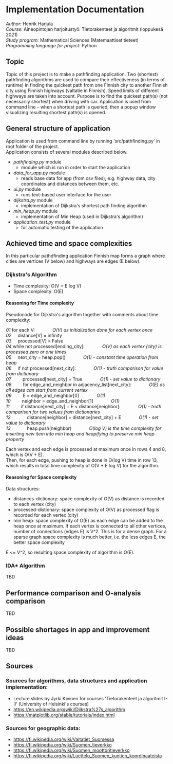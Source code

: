 # Implementation Documentation
*Author:* Henrik Harjula  
*Course:* Aineopintojen harjoitustyö: Tietorakenteet ja algoritmit (loppukesä 2021)  
*Study program:* Mathematical Sciences (Matemaattiset tieteet)  
*Programming language for project:* Python  

## Topic
Topic of this project is to make a pathfinding application. Two (shortest) pathfinding algorithms are used to compare their effectiveness (in terms of runtime) in finding the quickest path from one Finnish city to another Finnish city using Finnish highways (valtatie in Finnish). Speed limits of different highways are taken into account. Purpose is to find the quickest path(s) (not necessarily shortest) when driving with car. Application is used from command line – when a shortest path is queried, then a popup window visualizing resulting shortest path(s) is opened.

## General structure of application
Application is used from command line by running 'src/pathfinding.py' in root folder of the project.  
Application consists of several modules described below.  
- *pathfinding.py* module
    - module which is run in order to start the application
- *data_for_app.py* module
    - reads base data for app (from csv files), e.g. highway data, city coordinates and distances between them, etc.
- *ui.py* module
    - runs text-based user interface for the user
- *dijkstra.py* module
    - implementation of Dijkstra's shortest path finding algorithm
- *min_heap.py* module
    - implementation of Min Heap (used in Dijkstra's algorithm)
- *application_test.py* module
    - for automatic testing of the application

## Achieved time and space complexities
In this particular pathdfinding application Finnish map forms a graph where cities are vertices (V below) and highways are edges (E below).

### Dijkstra's Algorithm
- Time complexity: O(V + E log V)
- Space complexity: O(E)

#### Reasoning for Time complexity
Pseudocode for Dijkstra's algorithm together with comments about time complexity:
  
*01* for each V: &nbsp;&nbsp;&nbsp;&nbsp;&nbsp;&nbsp;&nbsp;&nbsp;&nbsp;&nbsp;&nbsp;&nbsp; *O(V) as initialization done for each vertex once*  
*02* &nbsp;&nbsp;&nbsp;&nbsp;distance[V] = infinity  
*03* &nbsp;&nbsp;&nbsp;&nbsp;processed[V] = False  
*04* while not processed[ending_city]: &nbsp;&nbsp;&nbsp;&nbsp;&nbsp;&nbsp;&nbsp;&nbsp;&nbsp;&nbsp;&nbsp;&nbsp; *O(V) as each vertex (city) is processed zero or one times*  
*05* &nbsp;&nbsp;&nbsp;&nbsp;next_city = heap.pop() &nbsp;&nbsp;&nbsp;&nbsp;&nbsp;&nbsp;&nbsp;&nbsp;&nbsp;&nbsp;&nbsp;&nbsp; *O(1) - constant time operation from heap*  
*06* &nbsp;&nbsp;&nbsp;&nbsp;if not processed[next_city]: &nbsp;&nbsp;&nbsp;&nbsp;&nbsp;&nbsp;&nbsp;&nbsp;&nbsp;&nbsp;&nbsp;&nbsp; *O(1) - truth comparison for value from dictionary*  
*07* &nbsp;&nbsp;&nbsp;&nbsp;&nbsp;&nbsp;&nbsp;&nbsp;processed[next_city] = True &nbsp;&nbsp;&nbsp;&nbsp;&nbsp;&nbsp;&nbsp;&nbsp;&nbsp;&nbsp;&nbsp;&nbsp; *O(1) - set value to dictionary*  
*08* &nbsp;&nbsp;&nbsp;&nbsp;&nbsp;&nbsp;&nbsp;&nbsp;for edge_and_neighbor in adjacency_list[next_city]: &nbsp;&nbsp;&nbsp;&nbsp;&nbsp;&nbsp;&nbsp;&nbsp;&nbsp;&nbsp;&nbsp;&nbsp; *O(E) as all edges can start from current vertex*  
*09* &nbsp;&nbsp;&nbsp;&nbsp;&nbsp;&nbsp;&nbsp;&nbsp;E = edge_and_neighbor[0] &nbsp;&nbsp;&nbsp;&nbsp;&nbsp;&nbsp;&nbsp;&nbsp;&nbsp;&nbsp;&nbsp;&nbsp; *O(1)*  
*10* &nbsp;&nbsp;&nbsp;&nbsp;&nbsp;&nbsp;&nbsp;&nbsp;neighbor = edge_and_neighbor[1] &nbsp;&nbsp;&nbsp;&nbsp;&nbsp;&nbsp;&nbsp;&nbsp;&nbsp;&nbsp;&nbsp;&nbsp; *O(1)*  
*11* &nbsp;&nbsp;&nbsp;&nbsp;&nbsp;&nbsp;&nbsp;&nbsp;if distance[next_city] + E < distance[neighbor]: &nbsp;&nbsp;&nbsp;&nbsp;&nbsp;&nbsp;&nbsp;&nbsp;&nbsp;&nbsp;&nbsp;&nbsp; *O(1) - truth comparison for two values from dictionaries*  
*12* &nbsp;&nbsp;&nbsp;&nbsp;&nbsp;&nbsp;&nbsp;&nbsp;&nbsp;&nbsp;&nbsp;&nbsp;distance[neighbor] = distance[next_city] + E &nbsp;&nbsp;&nbsp;&nbsp;&nbsp;&nbsp;&nbsp;&nbsp;&nbsp;&nbsp;&nbsp;&nbsp; *O(1) - set value to dictionary*  
*13* &nbsp;&nbsp;&nbsp;&nbsp;&nbsp;&nbsp;&nbsp;&nbsp;&nbsp;&nbsp;&nbsp;&nbsp;heap.push(neighbor) &nbsp;&nbsp;&nbsp;&nbsp;&nbsp;&nbsp;&nbsp;&nbsp;&nbsp;&nbsp;&nbsp;&nbsp; *O(log V) is the time complexity for inserting new item into min heap and heapifying to preserve min heap property*  
  
Each vertex and each edge is processed at maximum once in rows 4 and 8, which is O(V + E).  
Then, for each edge, pushing to heap is done in O(log V) time in row 13, which results in total time complexity of O(V + E log V) for the algorithm.  

#### Reasoning for Space complexity
Data structures:
- distances-dictionary: space complexity of O(V) as distance is recorded to each vertex (city)
- processed-distionary: space complexity of O(V) as processed flag is recorded for each vertex (city)
- min heap: space complexity of O(E) as each edge can be added to the heap once at maximum. If each vertex is connected to all other vertices, number of connections (edges E) is V^2. This is for a dense graph. For a sparse graph space complexity is much better, i.e. the less edges E, the better space complexity
  
E <= V^2, so resulting space complexity of algorithm is O(E).

### IDA* Algorithm
TBD

## Performance comparison and O-analysis comparison
TBD

## Possible shortages in app and improvement ideas
TBD

## Sources
### Sources for algorithms, data structures and application implementation:
- Lecture slides by Jyrki Kivinen for courses 'Tietorakenteet ja algoritmit I-II' (University of Helsinki's courses)
- https://en.wikipedia.org/wiki/Dijkstra%27s_algorithm
- https://matplotlib.org/stable/tutorials/index.html
### Sources for geographic data:
- https://fi.wikipedia.org/wiki/Valtatiet_Suomessa
- https://fi.wikipedia.org/wiki/Suomen_tieverkko
- https://fi.wikipedia.org/wiki/Suomen_moottoritieverkko
- https://fi.wikipedia.org/wiki/Luettelo_Suomen_kuntien_koordinaateista
